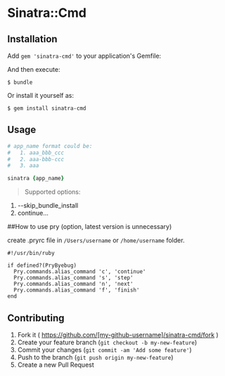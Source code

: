# Sinatra::Cmd

## Installation

Add `gem 'sinatra-cmd'` to your application's Gemfile:

And then execute:

    $ bundle

Or install it yourself as:

    $ gem install sinatra-cmd

## Usage

```ruby
# app_name format could be:
#   1. aaa_bbb_ccc
#   2. aaa-bbb-ccc
#   3. aaa

sinatra {app_name}
```
> Supported options:

  1. --skip_bundle_install
  2. continue...


##How to use pry (option, latest version is unnecessary)

create .pryrc file in `/Users/username` or `/home/username` folder.

```shell
#!/usr/bin/ruby

if defined?(PryByebug)
  Pry.commands.alias_command 'c', 'continue'
  Pry.commands.alias_command 's', 'step'
  Pry.commands.alias_command 'n', 'next'
  Pry.commands.alias_command 'f', 'finish'
end
```

## Contributing

1. Fork it ( https://github.com/[my-github-username]/sinatra-cmd/fork )
2. Create your feature branch (`git checkout -b my-new-feature`)
3. Commit your changes (`git commit -am 'Add some feature'`)
4. Push to the branch (`git push origin my-new-feature`)
5. Create a new Pull Request
